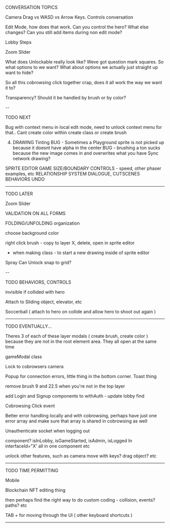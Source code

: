 CONVERSATION TOPICS

Camera Drag vs WASD vs Arrow Keys. Controls conversation

Edit Mode, how does that work. Can you control the hero? What else changes? Can you still add items during non edit mode?

Lobby Steps

Zoom Slider

What does Unlockable really look like? Weve got question mark squares. So what options to we want? What about options we actually just straight up want to hide? 

So all this cobrowsing click together crap, does it all work the way we want it to?

Transparency? Should it be handled by brush or by color?

--

TODO NEXT

Bug with context menu in local edit mode, need to unlock context menu for that..
Cant create color within create class or create brush

4) DRAWING
  Tinting
  BUG - Sometimes a Playground sprite is not picked up because it doesnt have alpha in the center
  BUG - brushing a ton sucks because the new image comes in and overwrites what you have
  Sync network drawing?

SPRITE EDITOR
GAME SIZE/BOUNDARY
CONTROLS - speed, other phaser examples, etc
RELATIONSHIP SYSTEM
DIALOGUE, CUTSCENES
BEHAVIORS
UNDO

--------

TODO LATER

Zoom Slider

VALIDATION ON ALL FORMS

FOLDING/UNFOLDING organization

choose background color

right click brush - copy to layer X, delete, open in sprite editor

+ when making class - to start a new drawing inside of sprite editor

Spray Can
Unlock snap to grid?

--

TODO BEHAVIORS, CONTROLS

invisible if collided with hero

Attach to Sliding object, elevator, etc

Soccerball ( attach to hero on collide and allow hero to shoot out again )

---

TODO EVENTUALLY...

Theres 3 of each of these layer modals ( create brush, create color ) because they are not in the root element area. They all open at the same time

gameModal class

Lock to cobrowsers camera

Popup for connection errors, little thing in the bottom corner. Toast thing

remove brush 9 and 22.5 when you're not in the top layer

add Login and Signup components to withAuth - update lobby find

Cobrowsing Click event

Better error handling locally and with cobrowsing, perhaps have just one error array and make sure that array is shared in cobrowsing as well

Unauthenticate socket when logging out

<AdminHidden> component? isInLobby, isGameStarted, isAdmin, isLogged In interfaceId="X' all in one component etc

unlock other features, such as camera move with keys? drag object? etc

--------

TODO TIME PERMITTING

Mobile

Blockchain NFT editing thing

then perhaps find the right way to do custom coding - collision, events? paths? etc

TAB + for moving through the UI ( other keyboard shortcuts )

--------